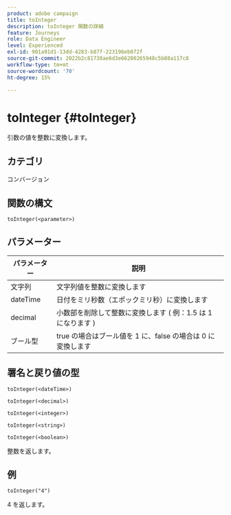 ```yaml
---
product: adobe campaign
title: toInteger
description: toInteger 関数の詳細
feature: Journeys
role: Data Engineer
level: Experienced
exl-id: 901a91d1-13dd-4283-b87f-223196eb072f
source-git-commit: 2022b2c81738ae6d3e66280265948c5b88a117c8
workflow-type: tm+mt
source-wordcount: '70'
ht-degree: 15%

---
```


# toInteger {#toInteger}

引数の値を整数に変換します。

## カテゴリ

コンバージョン

## 関数の構文

`toInteger(<parameter>)`

## パラメーター

| パラメーター | 説明 |
|--- |--- |
| 文字列 | 文字列値を整数に変換します |
| dateTime | 日付をミリ秒数（エポックミリ秒）に変換します |
| decimal | 小数部を削除して整数に変換します ( 例：1.5 は 1 になります ) |
| ブール型 | true の場合はブール値を 1 に、false の場合は 0 に変換します |

## 署名と戻り値の型

`toInteger(<dateTime>)`

`toInteger(<decimal>)`

`toInteger(<integer>)`

`toInteger(<string>)`

`toInteger(<boolean>)`

整数を返します。

## 例

`toInteger("4")`

4 を返します。
